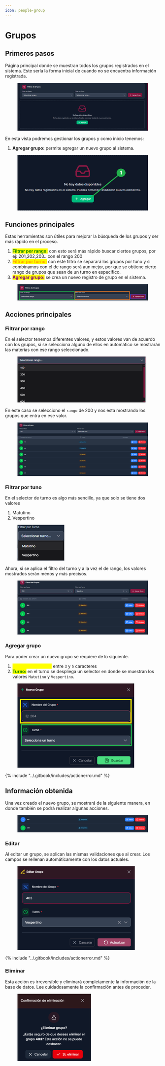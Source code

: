 ```yaml
---
icon: people-group
---
```


# Grupos

## Primeros pasos

Página principal donde se muestran todos los grupos registrados en el sistema. Este sería la forma inicial de cuando no se encuentra información registrada.

<figure><img src="../.gitbook/assets/Captura de pantalla 2025-10-09 191618.png" alt=""><figcaption></figcaption></figure>

En esta vista podremos gestionar los grupos y como inicio tenemos:

1. **Agregar grupo:** permite agregar un nuevo grupo al sistema.

<figure><img src="../.gitbook/assets/Captura de pantalla 2025-10-09 142302.png" alt="" width="495"><figcaption></figcaption></figure>

## Funciones principales

Estas herramientas son útiles para mejorar la búsqueda de los grupos y ser más rápido en el proceso.

1. <mark style="color:green;">**Filtrar por rango:**</mark> con esto será más rápido buscar ciertos grupos, por ej: 201,202,203.. con el rango 200
2. <mark style="color:orange;">**Filtrar por turno:**</mark> con este filtro se separará los grupos por tuno y si combinamos con el de rango será aun mejor, por que se obtiene cierto rango de grupos que sean de un turno en especifico.
3. <mark style="color:purple;">**Agregar grupo:**</mark> se crea un nuevo registro de grupo en el sistema.

<figure><img src="../.gitbook/assets/Captura de pantalla 2025-10-09 192844.png" alt=""><figcaption></figcaption></figure>

## Acciones principales

### Filtrar por rango

En el selector tenemos diferentes valores, y estos valores van de acuerdo con los grupos, si se selecciona alguno de ellos en automático se mostrarán las materias con ese rango seleccionado.

<figure><img src="../.gitbook/assets/Captura de pantalla 2025-10-09 195245.png" alt="" width="416"><figcaption></figcaption></figure>

En este caso se selecciono el `rango` de 200 y nos esta mostrando los grupos que entra en ese valor.

<figure><img src="../.gitbook/assets/Captura de pantalla 2025-10-09 195427.png" alt=""><figcaption></figcaption></figure>

### Filtrar por tuno

En el selector de turno es algo más sencillo, ya que solo se tiene dos valores

1. Matutino
2. Vespertino

<figure><img src="../.gitbook/assets/image.png" alt=""><figcaption></figcaption></figure>

Ahora, si se aplica el filtro del turno y a la vez el de rango, los valores mostrados serán menos y más precisos.

<figure><img src="../.gitbook/assets/image (1).png" alt=""><figcaption></figcaption></figure>

### Agregar grupo

Para poder crear un nuevo grupo se requiere de lo siguiente.

1. <mark style="color:yellow;">**Nombre del grupo:**</mark> entre `3` y `5` caracteres
2. <mark style="color:green;">**Turno:**</mark> en el turno se despliega un selector en donde se muestran los valores `Matutino` y `Vespertino`.

<figure><img src="../.gitbook/assets/Captura de pantalla 2025-10-09 200621.png" alt="" width="379"><figcaption></figcaption></figure>

{% include "../.gitbook/includes/actionerror.md" %}

## Información obtenida

Una vez creado el nuevo grupo, se mostrará de la siguiente manera, en donde también se podrá realizar algunas acciones.

<figure><img src="../.gitbook/assets/Captura de pantalla 2025-10-09 201449.png" alt=""><figcaption></figcaption></figure>

### Editar

Al editar un grupo, se aplican las mismas validaciones que al crear. Los campos se rellenan automáticamente con los datos actuales.

<figure><img src="../.gitbook/assets/Captura de pantalla 2025-10-09 201539.png" alt="" width="381"><figcaption></figcaption></figure>

{% include "../.gitbook/includes/actionerror.md" %}

### Eliminar

Esta acción es irreversible y eliminará completamente la información de la base de datos. Lee cuidadosamente la confirmación antes de proceder.

<figure><img src="../.gitbook/assets/Captura de pantalla 2025-10-09 201857.png" alt="" width="239"><figcaption></figcaption></figure>
